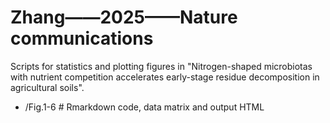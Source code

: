 # Zhang——2025——Nature communications

Scripts for statistics and plotting figures in "Nitrogen-shaped microbiotas with nutrient competition accelerates early-stage residue decomposition in agricultural soils".

- /Fig.1-6 # Rmarkdown code, data matrix and output HTML
